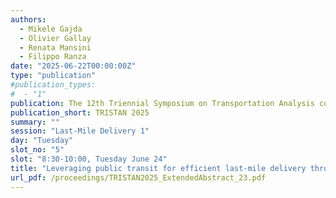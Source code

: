 ```yaml
---
authors:
  - Mikele Gajda
  - Olivier Gallay
  - Renata Mansini
  - Filippo Ranza
date: "2025-06-22T00:00:00Z"
type: "publication"
#publication_types:
#  - "1"
publication: The 12th Triennial Symposium on Transportation Analysis conference
publication_short: TRISTAN 2025
summary: ""
session: "Last-Mile Delivery 1"
day: "Tuesday"
slot_no: "5"
slot: "8:30-10:00, Tuesday June 24"
title: "Leveraging public transit for efficient last-mile delivery through crowdshipping"
url_pdf: /proceedings/TRISTAN2025_ExtendedAbstract_23.pdf
---
```

